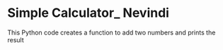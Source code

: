 # Simple Calculator_ Nevindi 

This Python code creates a function to add two numbers and prints the result
